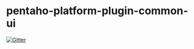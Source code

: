 # pentaho-platform-plugin-common-ui

[![Gitter](https://badges.gitter.im/Join%20Chat.svg)](https://gitter.im/pentaho/pentaho-platform-plugin-common-ui?utm_source=badge&utm_medium=badge&utm_campaign=pr-badge&utm_content=badge)